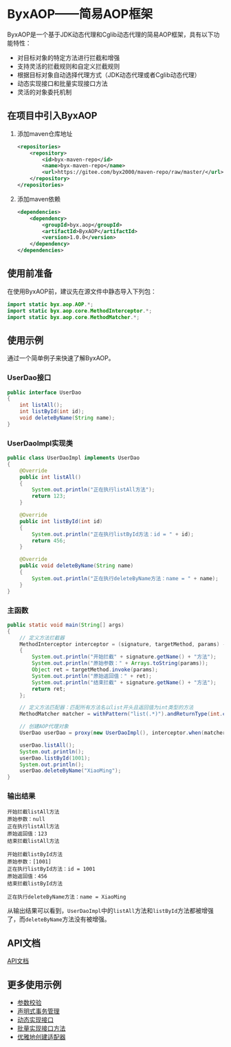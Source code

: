 # ByxAOP——简易AOP框架

ByxAOP是一个基于JDK动态代理和Cglib动态代理的简易AOP框架，具有以下功能特性：

* 对目标对象的特定方法进行拦截和增强
* 支持灵活的拦截规则和自定义拦截规则
* 根据目标对象自动选择代理方式（JDK动态代理或者Cglib动态代理）
* 动态实现接口和批量实现接口方法
* 灵活的对象委托机制

## 在项目中引入ByxAOP

1. 添加maven仓库地址

    ```xml
    <repositories>
        <repository>
            <id>byx-maven-repo</id>
            <name>byx-maven-repo</name>
            <url>https://gitee.com/byx2000/maven-repo/raw/master/</url>
        </repository>
    </repositories>
    ```

2. 添加maven依赖

    ```xml
    <dependencies>
        <dependency>
            <groupId>byx.aop</groupId>
            <artifactId>ByxAOP</artifactId>
            <version>1.0.0</version>
        </dependency>
    </dependencies>
    ```

## 使用前准备

在使用ByxAOP前，建议先在源文件中静态导入下列包：

```java
import static byx.aop.AOP.*;
import static byx.aop.core.MethodInterceptor.*;
import static byx.aop.core.MethodMatcher.*;
```

## 使用示例

通过一个简单例子来快速了解ByxAOP。

### UserDao接口

```java
public interface UserDao
{
    int listAll();
    int listById(int id);
    void deleteByName(String name);
}
```

### UserDaoImpl实现类

```java
public class UserDaoImpl implements UserDao
{
    @Override
    public int listAll()
    {
        System.out.println("正在执行listAll方法");
        return 123;
    }

    @Override
    public int listById(int id)
    {
        System.out.println("正在执行listById方法：id = " + id);
        return 456;
    }

    @Override
    public void deleteByName(String name)
    {
        System.out.println("正在执行deleteByName方法：name = " + name);
    }
}
```

### 主函数

```java
public static void main(String[] args)
{
    // 定义方法拦截器
    MethodInterceptor interceptor = (signature, targetMethod, params) ->
    {
        System.out.println("开始拦截" + signature.getName() + "方法");
        System.out.println("原始参数：" + Arrays.toString(params));
        Object ret = targetMethod.invoke(params);
        System.out.println("原始返回值：" + ret);
        System.out.println("结束拦截" + signature.getName() + "方法");
        return ret;
    };

    // 定义方法匹配器：匹配所有方法名以list开头且返回值为int类型的方法
    MethodMatcher matcher = withPattern("list(.*)").andReturnType(int.class);

    // 创建AOP代理对象
    UserDao userDao = proxy(new UserDaoImpl(), interceptor.when(matcher));

    userDao.listAll();
    System.out.println();
    userDao.listById(1001);
    System.out.println();
    userDao.deleteByName("XiaoMing");
}
```

### 输出结果

```
开始拦截listAll方法
原始参数：null
正在执行listAll方法
原始返回值：123
结束拦截listAll方法

开始拦截listById方法
原始参数：[1001]
正在执行listById方法：id = 1001
原始返回值：456
结束拦截listById方法

正在执行deleteByName方法：name = XiaoMing
```

从输出结果可以看到，`UserDaoImpl`中的`listAll`方法和`listById`方法都被增强了，而`deleteByName`方法没有被增强。

## API文档

[API文档](./doc/API.md)

## 更多使用示例

* [参数校验](./doc/参数校验.md)
* [声明式事务管理](./doc/声明式事务管理.md)
* [动态实现接口](./doc/动态实现接口.md)
* [批量实现接口方法](./doc/批量实现接口方法.md)
* [优雅地创建适配器](./doc/优雅地创建适配器.md)